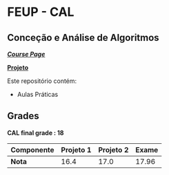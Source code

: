 # FEUP - CAL

## Conceção e Análise de Algoritmos


[***Course Page***](https://sigarra.up.pt/feup/pt/ucurr_geral.ficha_uc_view?pv_ocorrencia_id=436441)


[**Projeto**](https://github.com/Ca-moes/MeatWagons)

Este repositório contém:
- Aulas Práticas


## Grades

**CAL final grade : 18**

| Componente | Projeto 1 | Projeto 2 | Exame |
| --- | --- | --- | --- |
| **Nota** | 16.4 | 17.0 | 17.96 |
